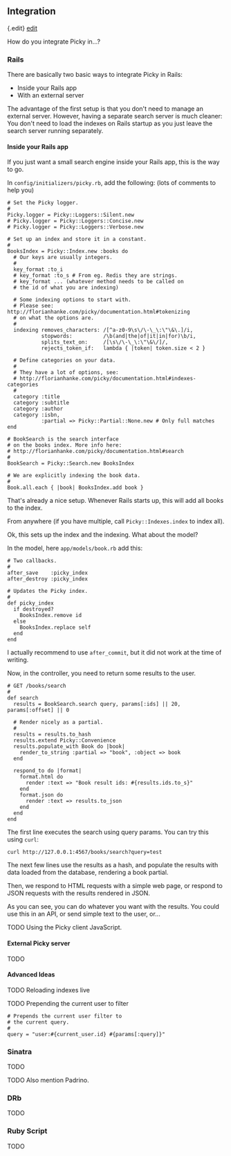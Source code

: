 ## Integration

{.edit}
[edit](http://github.com/floere/picky/blob/master/web/source/documentation/_integration.html.md)

How do you integrate Picky in…?

### Rails

There are basically two basic ways to integrate Picky in Rails:

* Inside your Rails app
* With an external server

The advantage of the first setup is that you don't need to manage an external server. However, having a separate search server is much cleaner: You don't need to load the indexes on Rails startup as you just leave the search server running separately.

#### Inside your Rails app

If you just want a small search engine inside your Rails app, this is the way to go.

In `config/initializers/picky.rb`, add the following: (lots of comments to help you)

    # Set the Picky logger.
    #
    Picky.logger = Picky::Loggers::Silent.new
    # Picky.logger = Picky::Loggers::Concise.new
    # Picky.logger = Picky::Loggers::Verbose.new
    
    # Set up an index and store it in a constant.
    #
    BooksIndex = Picky::Index.new :books do
      # Our keys are usually integers.
      #
      key_format :to_i
      # key_format :to_s # From eg. Redis they are strings.
      # key_format ... (whatever method needs to be called on
      # the id of what you are indexing)
        
      # Some indexing options to start with.
      # Please see: http://florianhanke.com/picky/documentation.html#tokenizing
      # on what the options are.
      #
      indexing removes_characters: /[^a-z0-9\s\/\-\_\:\"\&\.]/i,
               stopwords:          /\b(and|the|of|it|in|for)\b/i,
               splits_text_on:     /[\s\/\-\_\:\"\&\/]/,
               rejects_token_if:   lambda { |token| token.size < 2 }
      
      # Define categories on your data.
      #
      # They have a lot of options, see:
      # http://florianhanke.com/picky/documentation.html#indexes-categories
      #
      category :title
      category :subtitle
      category :author
      category :isbn,
               :partial => Picky::Partial::None.new # Only full matches
    end
    
    # BookSearch is the search interface
    # on the books index. More info here:
    # http://florianhanke.com/picky/documentation.html#search
    #
    BookSearch = Picky::Search.new BooksIndex

    # We are explicitly indexing the book data.
    #
    Book.all.each { |book| BooksIndex.add book }

That's already a nice setup. Whenever Rails starts up, this will add all books to the index.

From anywhere (if you have multiple, call `Picky::Indexes.index` to index all).

Ok, this sets up the index and the indexing. What about the model?

In the model, here `app/models/book.rb` add this:
  
    # Two callbacks.
    #
    after_save    :picky_index
    after_destroy :picky_index
      
    # Updates the Picky index.
    #
    def picky_index
      if destroyed?
        BooksIndex.remove id
      else
        BooksIndex.replace self
      end
    end

I actually recommend to use `after_commit`, but it did not work at the time of writing.

Now, in the controller, you need to return some results to the user.

    # GET /books/search
    #
    def search
      results = BookSearch.search query, params[:ids] || 20, params[:offset] || 0
    
      # Render nicely as a partial.
      #
      results = results.to_hash
      results.extend Picky::Convenience
      results.populate_with Book do |book|
        render_to_string :partial => "book", :object => book
      end
    
      respond_to do |format|
        format.html do
          render :text => "Book result ids: #{results.ids.to_s}"
        end
        format.json do
          render :text => results.to_json
        end
      end
    end

The first line executes the search using query params. You can try this using `curl`:

    curl http://127.0.0.1:4567/books/search?query=test
    
The next few lines use the results as a hash, and populate the results with data loaded from the database, rendering a book partial.

Then, we respond to HTML requests with a simple web page, or respond to JSON requests with the results rendered in JSON.

As you can see, you can do whatever you want with the results. You could use this in an API, or send simple text to the user, or...

TODO Using the Picky client JavaScript.

#### External Picky server

TODO

#### Advanced Ideas

TODO Reloading indexes live

TODO Prepending the current user to filter

    # Prepends the current user filter to
    # the current query.
    #
    query = "user:#{current_user.id} #{params[:query]}"

### Sinatra

TODO

TODO Also mention Padrino.

### DRb

TODO

### Ruby Script

TODO